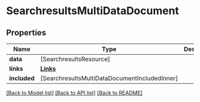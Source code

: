 # SearchresultsMultiDataDocument

## Properties
Name | Type | Description | Notes
------------ | ------------- | ------------- | -------------
**data** | [SearchresultsResource] |  | [optional] 
**links** | [**Links**](Links.md) |  | [optional] 
**included** | [SearchresultsMultiDataDocumentIncludedInner] |  | [optional] 

[[Back to Model list]](../README.md#documentation-for-models) [[Back to API list]](../README.md#documentation-for-api-endpoints) [[Back to README]](../README.md)



